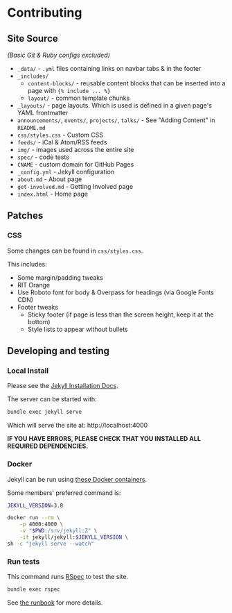 # Contributing

## Site Source

_(Basic Git & Ruby configs excluded)_

* `_data/` - `.yml` files containing links on navbar tabs & in the footer
* `_includes/`
  * `content-blocks/` - reusable content blocks that can be inserted into a page with `{% include ... %}`
  * `layout/` - common template chunks
* `_layouts/` - page layouts. Which is used is defined in a given page's YAML frontmatter
* `announcements/`, `events/`, `projects/`, `talks/` - See "Adding Content" in `README.md`
* `css/styles.css` - Custom CSS
* `feeds/` - iCal & Atom/RSS feeds
* `img/` - images used across the entire site
* `spec/` - code tests
* `CNAME` - custom domain for GitHub Pages
* `_config.yml` - Jekyll configuration
* `about.md` - About page
* `get-involved.md` - Getting Involved page
* `index.html` - Home page

## Patches

### CSS

Some changes can be found in `css/styles.css`.

This includes:
* Some margin/padding tweaks
* RIT Orange
* Use Roboto font for body & Overpass for headings (via Google Fonts CDN)
* Footer tweaks
  * Sticky footer (if page is less than the screen height, keep it at the bottom)
  * Style lists to appear without bullets


## Developing and testing

### Local Install

Please see the [Jekyll Installation Docs](https://jekyllrb.com/docs/installation/).

The server can be started with:

```sh
bundle exec jekyll serve
```

Which will serve the site at: http://localhost:4000

**IF YOU HAVE ERRORS, PLEASE CHECK THAT YOU INSTALLED ALL REQUIRED DEPENDENCIES.**

### Docker

Jekyll can be run using [these Docker containers](https://github.com/envygeeks/jekyll-docker/blob/master/README.md).

Some members' preferred command is:

```sh
JEKYLL_VERSION=3.8

docker run --rm \
    -p 4000:4000 \
    -v "$PWD:/srv/jekyll:Z" \
    -it jekyll/jekyll:$JEKYLL_VERSION \
sh -c "jekyll serve --watch"
```

### Run tests

This command runs [RSpec](http://rspec.info/) to test the site.

```sh
bundle exec rspec
```

See [the runbook](http://runbook.ritlug.com/infrastructure/website/)
for more details.
